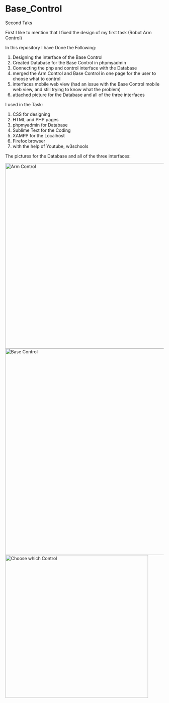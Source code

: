 # Base_Control
Second Taks 

First I like to mention that I fixed the design of my first task (Robot Arm Control)

In this repository I have Done the Following:

1. Designing the interface of the Base Control
2. Created Database for the Base Control in phpmyadmin
3. Connecting the php and control interface with the Database
4. merged the Arm Control and Base Control in one page for the user to choose what to control
5. interfaces mobile web view (had an issue with the Base Control mobile web view, and still trying to know what the problem)
6. attached picture for the Database and all of the three interfaces 

I used in the Task:
1. CSS for designing
2. HTML and PHP pages
3. phpmyadmin for Database
4. Sublime Text for the Coding
5. XAMPP for the Localhost
6. Firefox browser
7. with the help of Youtube, w3schools



The pictures for the Database and all of the three interfaces:

<img width="589" alt="Arm Control" src="https://user-images.githubusercontent.com/86008612/123852110-9f530400-d924-11eb-95d2-3f39f7dc0a97.png">
<img width="657" alt="Base Control" src="https://user-images.githubusercontent.com/86008612/123851308-b34a3600-d923-11eb-9174-44de563fd3a5.png">
<img width="454" alt="Choose which Control" src="https://user-images.githubusercontent.com/86008612/123851312-b3e2cc80-d923-11eb-8b96-636e0ce2f0d5.png">
